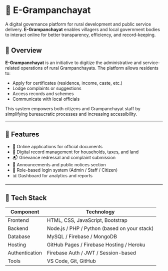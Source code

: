 # 🏡 E-Grampanchayat

A digital governance platform for rural development and public service delivery. **E-Grampanchayat** enables villagers and local government bodies to interact online for better transparency, efficiency, and record-keeping.

## 📌 Overview

**E-Grampanchayat** is an initiative to digitize the administrative and service-related operations of rural Grampanchayats. The platform allows residents to:

- Apply for certificates (residence, income, caste, etc.)
- Lodge complaints or suggestions
- Access records and schemes
- Communicate with local officials

This system empowers both citizens and Grampanchayat staff by simplifying bureaucratic processes and increasing accessibility.

---

## 🚀 Features

- 📝 Online applications for official documents
- 📂 Digital record management for households, taxes, and land
- 📬 Grievance redressal and complaint submission
- 📢 Announcements and public notices section
- 🔐 Role-based login system (Admin / Staff / Citizen)
- 📊 Dashboard for analytics and reports

---

## 🧱 Tech Stack

| Component       | Technology         |
|----------------|--------------------|
| Frontend        | HTML, CSS, JavaScript, Bootstrap |
| Backend         | Node.js / PHP / Python (based on your stack) |
| Database        | MySQL / Firebase / MongoDB |
| Hosting         | GitHub Pages / Firebase Hosting / Heroku |
| Authentication  | Firebase Auth / JWT / Session-based |
| Tools           | VS Code, Git, GitHub |


